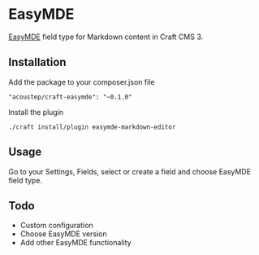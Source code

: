 # EasyMDE

[EasyMDE](https://github.com/Ionaru/easy-markdown-editor) field type for Markdown content in Craft CMS 3.

## Installation

Add the package to your composer.json file

```
"acoustep/craft-easymde": "~0.1.0"
```

Install the plugin

```
./craft install/plugin easymde-markdown-editor
```

## Usage

Go to your Settings, Fields, select or create a field and choose EasyMDE field type.

## Todo

* Custom configuration
* Choose EasyMDE version
* Add other EasyMDE functionality
